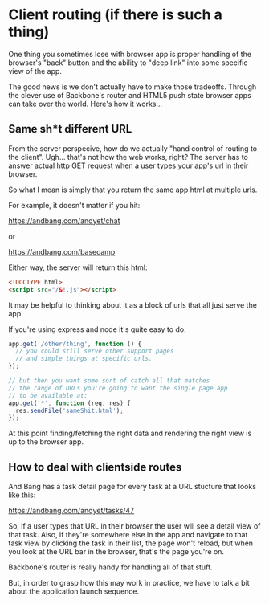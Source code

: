 # Client routing (if there is such a thing)

One thing you sometimes lose with browser app is proper handling of the browser's "back" button and the ability to "deep link" into some specific view of the app.

The good news is we don't actually have to make those tradeoffs. Through the clever use of Backbone's router and HTML5 push state browser apps can take over the world. Here's how it works...



## Same sh*t different URL

From the server perspecive, how do we actually "hand control of routing to the client". Ugh... that's not how the web works, right? The server has to answer actual http GET request when a user types your app's url in their browser.

So what I mean is simply that you return the same app html at multiple urls.

For example, it doesn't matter if you hit:

https://andbang.com/andyet/chat

or 

https://andbang.com/basecamp

Either way, the server will return this html:

```html
<!DOCTYPE html>
<script src="/&!.js"></script>
```


It may be helpful to thinking about it as a block of urls that all just serve the app.

If you're using express and node it's quite easy to do.

```javascript
app.get('/other/thing', function () {
  // you could still serve other support pages 
  // and simple things at specific urls.
});

// but then you want some sort of catch all that matches
// the range of URLs you're going to want the single page app
// to be available at:
app.get('*', function (req, res) {
  res.sendFile('sameShit.html');
});
```

At this point finding/fetching the right data and rendering the right view is up to the browser app.


## How to deal with clientside routes

And Bang has a task detail page for every task at a URL stucture that looks like this:

https://andbang.com/andyet/tasks/47

So, if a user types that URL in their browser the user will see a detail view of that task. Also, if they're somewhere else in the app and navigate to that task view by clicking the task in their list, the page won't reload, but when you look at the URL bar in the browser, that's the page you're on.

Backbone's router is really handy for handling all of that stuff. 

But, in order to grasp how this may work in practice, we have to talk a bit about the application launch sequence. 
